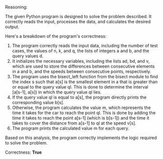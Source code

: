 Reasoning:

The given Python program is designed to solve the problem described. It correctly reads the input, processes the data, and calculates the desired output.

Here's a breakdown of the program's correctness:

1.  The program correctly reads the input data, including the number of test cases, the values of n, k, and q, the lists of integers a and b, and the query values d.
2.  It initializes the necessary variables, including the lists ad, bd, and v, which are used to store the differences between consecutive elements in a and b, and the speeds between consecutive points, respectively.
3.  The program uses the bisect_left function from the bisect module to find the index s such that a\[s\] is the smallest element in a that is greater than or equal to the query value ql. This is done to determine the interval \[a\[s-1\], a\[s\]\) in which the query value ql lies.
4.  If the query value ql is equal to a\[s\], the program directly prints the corresponding value b\[s\].
5.  Otherwise, the program calculates the value m, which represents the time it takes for the car to reach the point ql. This is done by adding the time it takes to reach the point a\[s-1\] (which is b\[s-1\]) and the time it takes to cover the distance from a\[s-1\] to ql at the speed v\[s\].
6.  The program prints the calculated value m for each query.

Based on this analysis, the program correctly implements the logic required to solve the problem.

Correctness: **True**